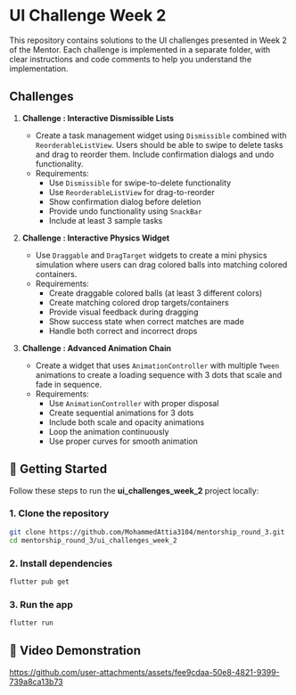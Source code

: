 # UI Challenge Week 2

This repository contains solutions to the UI challenges presented in Week 2 of the Mentor. Each challenge is implemented
in a separate folder, with clear instructions and code comments to help you understand the implementation.



## Challenges

1. **Challenge : Interactive Dismissible Lists**
    - Create a task management widget using `Dismissible` combined with `ReorderableListView`. Users should be able to
      swipe to delete tasks and drag to reorder them. Include confirmation dialogs and undo functionality.
    - Requirements:
        - Use `Dismissible` for swipe-to-delete functionality
        - Use `ReorderableListView` for drag-to-reorder
        - Show confirmation dialog before deletion
        - Provide undo functionality using `SnackBar`
        - Include at least 3 sample tasks


2. **Challenge : Interactive Physics Widget**
    - Use `Draggable` and `DragTarget` widgets to create a mini physics simulation where users can drag colored balls
      into matching colored containers.
    - Requirements:
        - Create draggable colored balls (at least 3 different colors)
        - Create matching colored drop targets/containers
        - Provide visual feedback during dragging
        - Show success state when correct matches are made
        - Handle both correct and incorrect drops
     

3. **Challenge : Advanced Animation Chain**
    - Create a widget that uses `AnimationController` with multiple `Tween` animations to create a loading sequence with
      3 dots that scale and fade in sequence.
    - Requirements:
        - Use `AnimationController` with proper disposal
        - Create sequential animations for 3 dots
        - Include both scale and opacity animations
        - Loop the animation continuously
        - Use proper curves for smooth animation


## 🚀 Getting Started

Follow these steps to run the **ui_challenges_week_2** project locally:

### 1. Clone the repository

```bash
git clone https://github.com/MohammedAttia3104/mentorship_round_3.git
cd mentorship_round_3/ui_challenges_week_2
```
### 2. Install dependencies
```bash
flutter pub get
```
### 3. Run the app
```bash
flutter run
```

## 🎥 Video Demonstration
https://github.com/user-attachments/assets/fee9cdaa-50e8-4821-9399-739a8ca13b73
